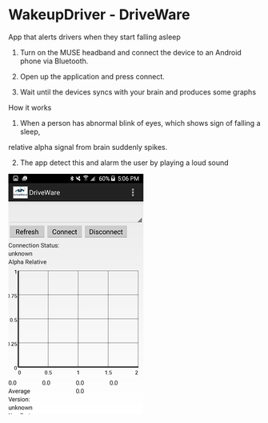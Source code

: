 # WakeupDriver - DriveWare

App that alerts drivers when they start falling asleep  

1. Turn on the MUSE headband and connect the device to an Android phone via Bluetooth.

2. Open up the application and press connect. 

3. Wait until the devices syncs with your brain and produces some graphs


How it works

1. When a person has abnormal blink of eyes, which shows sign of falling a sleep, 

relative alpha signal from brain suddenly spikes. 

2. The app detect this and alarm the user by playing a loud sound

![DriveWare](/screen1.png?raw=true)


